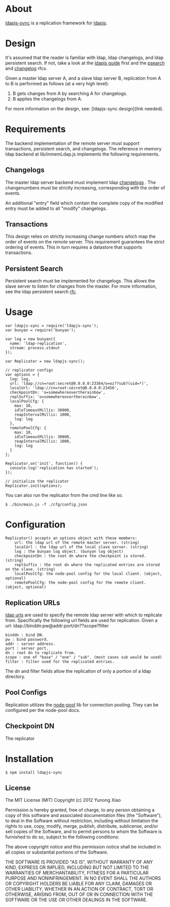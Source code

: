 # About
[ldapjs-sync](https://github.com/yunong/node-ldapjs-sync) is a replication
framework for [ldapjs](https://github.com/mcavage/node-ldapjs).

# Design

It's assumed that the reader is familiar with ldap, ldap changelogs, and ldap persistent
search. If not, take a look at the [ldapjs guide](http://ldapjs.org/guide.html) first and the
[psearch](http://tools.ietf.org/id/draft-ietf-ldapext-psearch-03.txt) and
[changelog](http://tools.ietf.org/html/draft-good-ldap-changelog-04) rfcs.

Given a master ldap server A, and a slave ldap server B, replication from A to B is
performed as follows (at a very high level):

1. B gets changes from A by searching A for changelogs.
2. B applies the changelogs from A.

For more information on the design, see: [ldapjs-sync design](link needed).

# Requirements

The backend implementation of the remote server must support transactions, persistent search, and changelogs. The reference in memory ldap backend at lib/inmemLdap.js implements the following requirements.

## Changelogs

The master ldap server backend must implement ldap [changelogs](http://tools.ietf.org/html/draft-good-ldap-changelog-04)
. The changenumbers must be strictly increasing, corresponding with the order of events.

An additional "entry" field which contain the complete copy of the modified entry must be added to all "modify" changelogs.

## Transactions

This design relies on strictly increasing change numbers which map the order of events on the remote server. This requirement guarantees the strict ordering of events. This in turn requires a datastore that supports transactions.

## Persistent Search

Persistent search must be implemented for changelogs. This allows the slave server to listen for changes from the master. For more information, see the ldap persistent search
[rfc](http://tools.ietf.org/id/draft-ietf-ldapext-psearch-03.txt).

# Usage
    var ldapjs-sync = require('ldapjs-sync');
    var bunyan = require('bunyan');

    var log = new bunyan({
      name: 'ldap-replication',
      stream: process.stdout
    });

    var Replicator = new ldapjs-sync();

    // replicator configs
    var options = {
      log: log,
      url: 'ldap://cn=root:secret@0.0.0.0:23364/o=oz??sub?(uid=*)',
      localUrl: 'ldap://cn=root:secret@0.0.0.0:23456',
      checkpointDn: 'o=somewhereovertherainbow',
      replSuffix: 'o=somewhereovertherainbow',
      localPoolCfg: {
        max: 10,
        idleTimeoutMillis: 30000,
        reapIntervalMillis: 1000,
        log: log
      },
      remotePoolCfg: {
        max: 10,
        idleTimeoutMillis: 30000,
        reapIntervalMillis: 1000,
        log: log
      }
    };

    Replicator.on('init', function() {
      console.log('replication has started');
    });

    // initialize the replicator
    Replicator.init(options);

You can also run the replicator from the cmd line like so.

    $ ./bin/main.js -f ./cfg/config.json

# Configuration

    Replicator() accepts an options object with these members:
        url: the ldap url of the remote master server. (string)
        localUrl : the ldap url of the local slave server. (string)
        log : the bunyan log object. (bunyan log object)
        checkpointDn : the root dn where the checkpoint is stored. (string)
        replSuffix : the root dn where the replicated entries are stored on the slave. (string)
        localPoolCfg: the node-pool config for the local client. (object, optional)
        remotePoolCfg: the node-pool config for the remote client. (object, optional)

## Replication URLs

[ldap urls](http://www.ietf.org/rfc/rfc2255.txt) are used to specify the remote ldap server with which to replicate from. Specifically the following url fields are used for replication. Given a url:
    ldap://binddn:pw@addr:port/dn??scope?filter

    binddn : bind DN.
    pw : bind password.
    addr : server address.
    port : server port.
    dn : root dn to replicate from.
    scope : one of "base" / "one" / "sub". (most cases sub would be used)
    filter : filter used for the replicated entries.

The dn and filter fields allow the replication of only a portion of a ldap directory.

## Pool Configs

Replication utilizes the [node-pool](https://github.com/coopernurse/node-pool) lib for connection pooling. They can be
configured per the node-pool docs.

## Checkpoint DN

The replicator

# Installation

    $ npm install ldapjs-sync

## License

The MIT License (MIT)
Copyright (c) 2012 Yunong Xiao

Permission is hereby granted, free of charge, to any person obtaining a copy of
this software and associated documentation files (the "Software"), to deal in
the Software without restriction, including without limitation the rights to
use, copy, modify, merge, publish, distribute, sublicense, and/or sell copies of
the Software, and to permit persons to whom the Software is furnished to do so,
subject to the following conditions:

The above copyright notice and this permission notice shall be included in all
copies or substantial portions of the Software.

THE SOFTWARE IS PROVIDED "AS IS", WITHOUT WARRANTY OF ANY KIND, EXPRESS OR
IMPLIED, INCLUDING BUT NOT LIMITED TO THE WARRANTIES OF MERCHANTABILITY,
FITNESS FOR A PARTICULAR PURPOSE AND NONINFRINGEMENT. IN NO EVENT SHALL THE
AUTHORS OR COPYRIGHT HOLDERS BE LIABLE FOR ANY CLAIM, DAMAGES OR OTHER
LIABILITY, WHETHER IN AN ACTION OF CONTRACT, TORT OR OTHERWISE, ARISING FROM,
OUT OF OR IN CONNECTION WITH THE SOFTWARE OR THE USE OR OTHER DEALINGS IN THE
SOFTWARE.